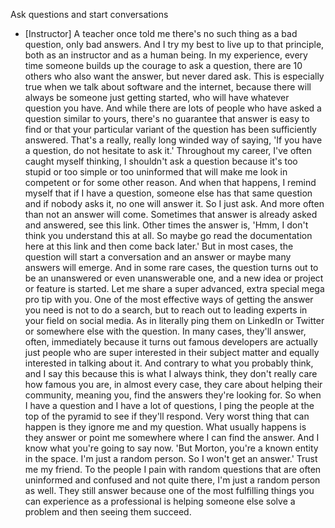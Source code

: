 Ask questions and start conversations
- [Instructor] A teacher once told me there's no such thing as a bad question, only bad answers. And I try my best to live up to that principle, both as an instructor and as a human being. In my experience, every time someone builds up the courage to ask a question, there are 10 others who also want the answer, but never dared ask. This is especially true when we talk about software and the internet, because there will always be someone just getting started, who will have whatever question you have. And while there are lots of people who have asked a question similar to yours, there's no guarantee that answer is easy to find or that your particular variant of the question has been sufficiently answered. That's a really, really long winded way of saying, 'If you have a question, do not hesitate to ask it.' Throughout my career, I've often caught myself thinking, I shouldn't ask a question because it's too stupid or too simple or too uninformed that will make me look in competent or for some other reason. And when that happens, I remind myself that if I have a question, someone else has that same question and if nobody asks it, no one will answer it. So I just ask. And more often than not an answer will come. Sometimes that answer is already asked and answered, see this link. Other times the answer is, 'Hmm, I don't think you understand this at all. So maybe go read the documentation here at this link and then come back later.' But in most cases, the question will start a conversation and an answer or maybe many answers will emerge. And in some rare cases, the question turns out to be an unanswered or even unanswerable one, and a new idea or project or feature is started. Let me share a super advanced, extra special mega pro tip with you. One of the most effective ways of getting the answer you need is not to do a search, but to reach out to leading experts in your field on social media. As in literally ping them on LinkedIn or Twitter or somewhere else with the question. In many cases, they'll answer, often, immediately because it turns out famous developers are actually just people who are super interested in their subject matter and equally interested in talking about it. And contrary to what you probably think, and I say this because this is what I always think, they don't really care how famous you are, in almost every case, they care about helping their community, meaning you, find the answers they're looking for. So when I have a question and I have a lot of questions, I ping the people at the top of the pyramid to see if they'll respond. Very worst thing that can happen is they ignore me and my question. What usually happens is they answer or point me somewhere where I can find the answer. And I know what you're going to say now. 'But Morton, you're a known entity in the space. I'm just a random person. So I won't get an answer.' Trust me my friend. To the people I pain with random questions that are often uninformed and confused and not quite there, I'm just a random person as well. They still answer because one of the most fulfilling things you can experience as a professional is helping someone else solve a problem and then seeing them succeed.